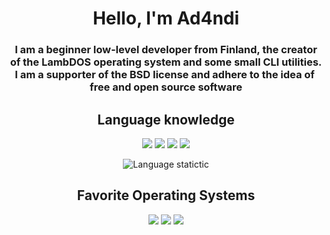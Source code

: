 <div align="center">
  <h1><b>Hello, I'm Ad4ndi</b></h1>
  <h3>I am a beginner low-level developer from Finland, the creator of the LambDOS operating system and some small CLI utilities. I am a supporter of the BSD license and adhere to the idea of ​​free and open source software<br></h3>

  <h2><b>Language knowledge</b></h2>

  <p align="center">
    <a href="#"><img src="https://img.shields.io/badge/C-%2300599C.svg?logo=c&logoColor=white&style=for-the-badge"></a>
    <a href="#"><img src="https://img.shields.io/badge/Lisp-%23C76F5C.svg?logo=clojure&logoColor=white&style=for-the-badge"></a>
    <a href="#"><img src="https://img.shields.io/badge/Assembly-%23A8B9CC.svg?logo=intel&logoColor=white&style=for-the-badge"></a>
    <a href="#"><img src="https://img.shields.io/badge/Haskell-%235D4F85.svg?logo=haskell&logoColor=white&style=for-the-badge"></a>
  </p>
  
  ![Language statictic](https://github-readme-stats.vercel.app/api/top-langs/?username=Ad4ndi&layout=compact&theme=dark)

  <h2><b>Favorite Operating Systems</b></h2>

  <p align="center">
    <a href="#"><img src="https://img.shields.io/badge/OpenBSD-%23F2CA30.svg?logo=openbsd&logoColor=black&style=for-the-badge"></a>
    <a href="#"><img src="https://img.shields.io/badge/NetBSD-%23E25A21.svg?logo=netbsd&logoColor=white&style=for-the-badge"></a>
    <a href="#"><img src="https://img.shields.io/badge/CRUX-%230099CC.svg?logo=linux&logoColor=white&style=for-the-badge"></a>
  </p>
</div>
